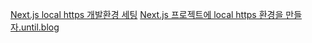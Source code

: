 [Next.js local https 개발환경 세팅](https://velog.io/@twinkleandy/Next.js-local-https-%EA%B0%9C%EB%B0%9C%ED%99%98%EA%B2%BD-%EC%84%B8%ED%8C%85)
[Next.js 프로젝트에 local https 환경을 만들자.until.blog](https://until.blog/@dev-hj/next-js-%ED%94%84%EB%A1%9C%EC%A0%9D%ED%8A%B8%EC%97%90-local-https-%ED%99%98%EA%B2%BD%EC%9D%84-%EB%A7%8C%EB%93%A4%EC%9E%90--feat--mkcert-)
